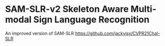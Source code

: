 # SAM-SLR-v2 Skeleton Aware Multi-modal Sign Language Recognition
An improved version of SAM-SLR https://github.com/jackyjsy/CVPR21Chal-SLR
